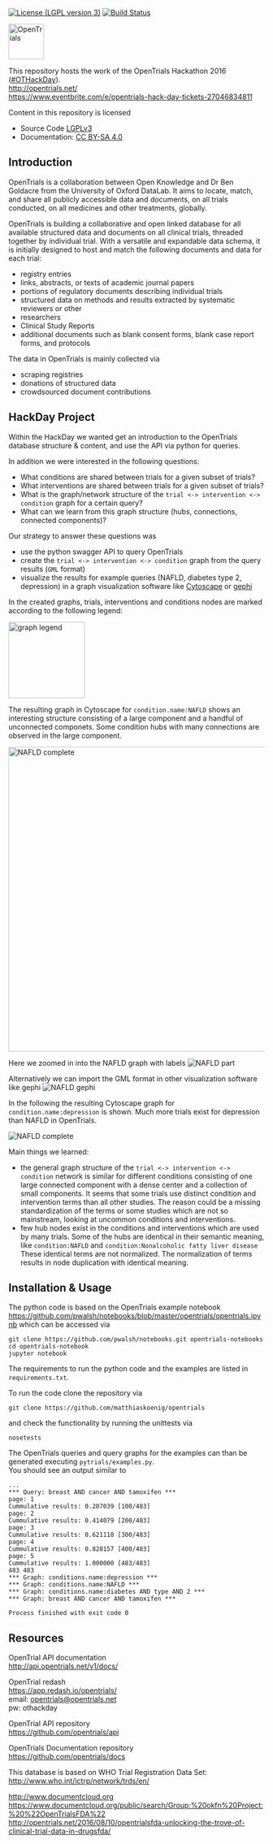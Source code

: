 [![License (LGPL version 3)](https://img.shields.io/badge/license-LGPLv3.0-blue.svg?style=flat-square)](http://opensource.org/licenses/LGPL-3.0)
[![Build Status](https://travis-ci.org/matthiaskoenig/opentrials.svg?branch=master)](https://travis-ci.org/matthiaskoenig/opentrials)

<img src="./docs/images/opentrials_logo.png" alt="OpenTrials" height="70"/>

This repository hosts the work of the OpenTrials Hackathon 2016 ([#OTHackDay](https://twitter.com/hashtag/OTHackDay?src=hash)).  
http://opentrials.net/  
https://www.eventbrite.com/e/opentrials-hack-day-tickets-27046834811

Content in this repository is licensed
* Source Code [LGPLv3](http://opensource.org/licenses/LGPL-3.0)
* Documentation: [CC BY-SA 4.0](http://creativecommons.org/licenses/by-sa/4.0/)

## Introduction
OpenTrials is a collaboration between Open Knowledge and Dr Ben Goldacre
from the University of Oxford DataLab. It aims to locate, match, and 
share all publicly accessible data and documents, on all trials 
conducted, on all medicines and other treatments, globally.

OpenTrials is building a collaborative and open linked database for all 
available structured data and documents on all clinical trials, 
threaded together by individual trial. With a versatile and 
expandable data schema, it is initially designed to host and 
match the following documents and data for each trial:

* registry entries
* links, abstracts, or texts of academic journal papers
* portions of regulatory documents describing individual trials
* structured data on methods and results extracted by systematic reviewers or other
* researchers
* Clinical Study Reports
* additional documents such as blank consent forms, blank case report forms, and protocols

The data in OpenTrials is mainly collected via
* scraping registries
* donations of structured data 
* crowdsourced document contributions

## HackDay Project
Within the HackDay we wanted get an introduction to the OpenTrials
database structure & content, and use the API via python for queries.

In addition we were interested in the following questions:
* What conditions are shared between trials for a given subset of trials?
* What interventions are shared between trials for a given subset of trials?
* What is the graph/network structure of the `trial <-> intervention <-> condition`
graph for a certain query?
* What can we learn from this graph structure (hubs, connections, connected components)?

Our strategy to answer these questions was
* use the python swagger API to query OpenTrials
* create the `trial <-> intervention <-> condition` graph from the query results (`GML` format)
* visualize the results for example queries (NAFLD, diabetes type 2, depression) in a 
graph visualization software like [Cytoscape](http://www.cytoscape.org) or [gephi](https://gephi.org/)

In the created graphs, trials, interventions and conditions nodes are marked according to the following legend:

<img src="./results/legend.png" alt="graph legend" height="150"/>

The resulting graph in Cytoscape for `condition.name:NAFLD` shows an interesting structure consisting of a large component and a handful of unconnected componets. Some condition hubs with many connections are observed in the large component.

<img src="./results/NAFLD_no_labels.png" alt="NAFLD complete" height="600"/>

Here we zoomed in into the NAFLD graph with labels
![NAFLD part](./results/NAFLD_labels.png)

Alternatively we can import the GML format in other visualization software like
gephi
![NAFLD gephi](./results/gephi/NAFLD_gephi_screenshot.png)

In the following the resulting Cytoscape graph for `condition.name:depression` is shown.
Much more trials exist for depression than NAFLD in OpenTrials.

![NAFLD complete](./results/depression_no_labels.png)

Main things we learned:
- the general graph structure of the `trial <-> intervention <-> condition` network 
is similar for different conditions consisting of one large connected component
with a dense center and a collection of small components.
It seems that some trials use distinct condition and intervention terms than all 
other studies. The reason could be a missing standardization of the terms or
some studies which are not so mainstream, looking at uncommon conditions and interventions.
- few hub nodes exist in the conditions and interventions which are 
used by many trials. Some of the hubs are identical in their semantic
meaning, like `condition:NAFLD` and `condition:Nonalcoholic fatty liver disease`
 These identical terms are not normalized. The normalization of terms results
 in node duplication with identical meaning.

## Installation & Usage
The python code is based on the OpenTrials example notebook  
https://github.com/pwalsh/notebooks/blob/master/opentrials/opentrials.ipynb
which can be accessed via
```
git clone https://github.com/pwalsh/notebooks.git opentrials-notebooks
cd opentrials-notebook
jupyter notebook
```

The requirements to run the python code and the examples are listed in `requirements.txt`. 

To run the code clone the repository via
```
git clone https://github.com/matthiaskoenig/opentrials
```
and check the functionality by running the unittests via
```
nosetests
```
The OpenTrials queries and query graphs for the examples can than be generated
executing `pytrials/examples.py`.  
You should see an output similar to 
```
...
*** Query: breast AND cancer AND tamoxifen ***
page: 1
Cummulative results: 0.207039 [100/483]
page: 2
Cummulative results: 0.414079 [200/483]
page: 3
Cummulative results: 0.621118 [300/483]
page: 4
Cummulative results: 0.828157 [400/483]
page: 5
Cummulative results: 1.000000 [483/483]
483 483
*** Graph: conditions.name:depression ***
*** Graph: conditions.name:NAFLD ***
*** Graph: conditions.name:diabetes AND type AND 2 ***
*** Graph: breast AND cancer AND tamoxifen ***

Process finished with exit code 0
```

## Resources
OpenTrial API documentation  
http://api.opentrials.net/v1/docs/

OpenTrial redash  
https://app.redash.io/opentrials/  
email: opentrials@opentrials.net  
pw: othackday

OpenTrial API repository   
https://github.com/opentrials/api

OpenTrials Documentation repository  
https://github.com/opentrials/docs

This database is based on WHO Trial Registration Data Set:  
http://www.who.int/ictrp/network/trds/en/

http://www.documentcloud.org  
https://www.documentcloud.org/public/search/Group:%20okfn%20Project:%20%22OpenTrialsFDA%22  
http://opentrials.net/2016/08/10/opentrialsfda-unlocking-the-trove-of-clinical-trial-data-in-drugsfda/
